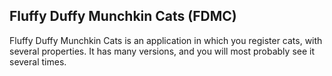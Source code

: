 ## Fluffy Duffy Munchkin Cats (FDMC)
Fluffy Duffy Munchkin Cats is an application in which you register cats, with several properties. It has many versions,
and you will most probably see it several times.

